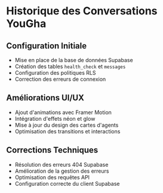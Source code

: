 
# Historique des Conversations YouGha

## Configuration Initiale
- Mise en place de la base de données Supabase
- Création des tables `health_check` et `messages`
- Configuration des politiques RLS
- Correction des erreurs de connexion

## Améliorations UI/UX
- Ajout d'animations avec Framer Motion
- Intégration d'effets néon et glow
- Mise à jour du design des cartes d'agents
- Optimisation des transitions et interactions

## Corrections Techniques
- Résolution des erreurs 404 Supabase
- Amélioration de la gestion des erreurs
- Optimisation des requêtes API
- Configuration correcte du client Supabase

